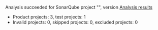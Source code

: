 Analysis succeeded for SonarQube project "", version  [Analysis results](http://localhost:9000/dashboard/index/PrivateGallery)
- Product projects: 3, test projects: 1
- Invalid projects: 0, skipped projects: 0, excluded projects: 0
